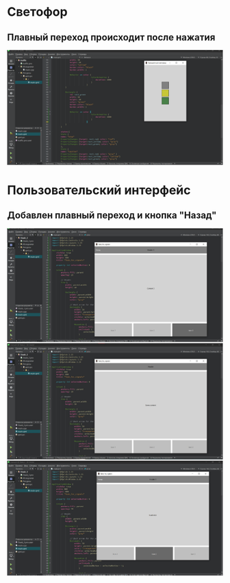 # Светофор
## Плавный переход происходит после нажатия 
![Alt text](images/1.png)

# Пользовательский интерфейс
## Добавлен плавный переход и кнопка "Назад"
![Alt text](images/2.jpg)
![Alt text](images/3.jpg)
![Alt text](images/4.jpg)

